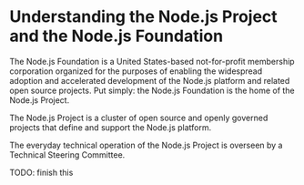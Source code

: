 # Understanding the Node.js Project and the Node.js Foundation

The Node.js Foundation is a United States-based not-for-profit membership
corporation organized for the purposes of enabling the widespread adoption and
accelerated development of the Node.js platform and related open source
projects. Put simply: the Node.js Foundation is the home of the Node.js
Project.

The Node.js Project is a cluster of open source and openly governed projects
that define and support the Node.js platform.

The everyday technical operation of the Node.js Project is overseen by a Technical Steering Committee.

TODO: finish this
